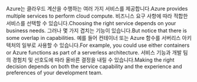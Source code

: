 <span data-ttu-id="58036-101">Azure는 클라우드 계산을 수행하는 여러 가지 서비스를 제공합니다.</span><span class="sxs-lookup"><span data-stu-id="58036-101">Azure provides multiple services to perform cloud compute.</span></span> <span data-ttu-id="58036-102">비즈니스 요구 사항에 따라 적합한 서비스를 선택할 수 있습니다.</span><span class="sxs-lookup"><span data-stu-id="58036-102">Choosing the right service depends on your business needs.</span></span> <span data-ttu-id="58036-103">그러나 몇 가지 겹치는 기능이 있습니다.</span><span class="sxs-lookup"><span data-stu-id="58036-103">But notice that there is some overlap in capabilities.</span></span> <span data-ttu-id="58036-104">예를 들어 컨테이너 또는 Azure 함수를 서버리스 아키텍처의 일부로 사용할 수 있습니다.</span><span class="sxs-lookup"><span data-stu-id="58036-104">For example, you could use either containers or Azure functions as part of a serverless architecture.</span></span> <span data-ttu-id="58036-105">서비스 기능과 개발 팀의 경험치 및 선호도에 따라 올바른 결정을 내릴 수 있습니다.</span><span class="sxs-lookup"><span data-stu-id="58036-105">Making the right decision depends on both the service capability and the experience and preferences of your development team.</span></span>